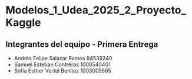 # Modelos_1_Udea_2025_2_Proyecto_Kaggle
## Integrantes del equipo - Primera Entrega
* Andrés Felipe Salazar Ramos 94539240
* Samuel Esteban Contreras 1000540401
* Sofia Esther Vertel Benitez 1003005595